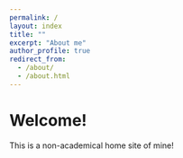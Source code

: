 ```yaml
---
permalink: /
layout: index
title: ""
excerpt: "About me"
author_profile: true
redirect_from: 
  - /about/
  - /about.html
---
```


Welcome!
======
This is a non-academical home site of mine! 